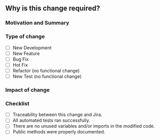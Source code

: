## Why is this change required?

### Motivation and Summary
<!--
Ticket, User Story, etc.
-->

### Type of change
<!--
Check what best describes your change.
-->
- [ ] New Development
- [ ] New Feature
- [ ] Bug Fix
- [ ] Hot Fix
- [ ] Refactor (no functional change)
- [ ] New Test (no functional change)

### Impact of change
<!--
Describe the *before* and *after* your change.
-->

### Checklist
- [ ] Traceability between this change and Jira.
- [ ] All automated tests ran successfully.
- [ ] There are no unused variables and/or imports in the modified code.
- [ ] Public methods were properly documented.

